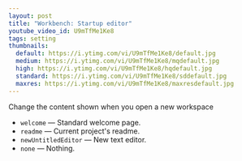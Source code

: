 ```yaml
---
layout: post
title: "Workbench: Startup editor"
youtube_video_id: U9mTfMe1Ke8
tags: setting
thumbnails:
  default: https://i.ytimg.com/vi/U9mTfMe1Ke8/default.jpg
  medium: https://i.ytimg.com/vi/U9mTfMe1Ke8/mqdefault.jpg
  high: https://i.ytimg.com/vi/U9mTfMe1Ke8/hqdefault.jpg
  standard: https://i.ytimg.com/vi/U9mTfMe1Ke8/sddefault.jpg
  maxres: https://i.ytimg.com/vi/U9mTfMe1Ke8/maxresdefault.jpg
---
```


Change the content shown when you open a new workspace

- `welcome` — Standard welcome page.
- `readme` — Current project's readme.
- `newUntitledEditor` — New text editor.
- `none` — Nothing.
